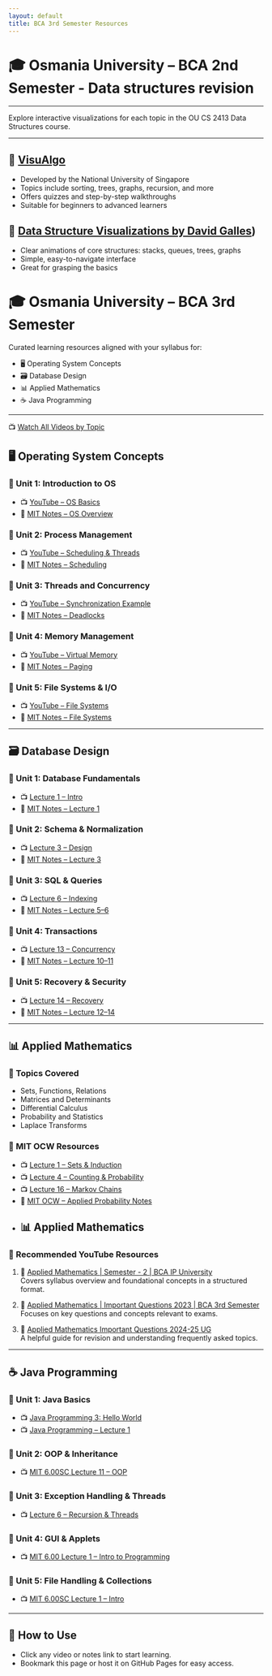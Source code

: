 ```yaml
---
layout: default
title: BCA 3rd Semester Resources
---
```


# 🎓 Osmania University – BCA 2nd Semester - Data structures revision

---
Explore interactive visualizations for each topic in the OU CS 2413 Data Structures course.

---
## 🧠 [VisuAlgo](https://visualgo.net/en)
- Developed by the National University of Singapore
- Topics include sorting, trees, graphs, recursion, and more
- Offers quizzes and step-by-step walkthroughs
- Suitable for beginners to advanced learners

## 🧮 [Data Structure Visualizations by David Galles](https://www.cs.usfca.edu/~galles/visualization/Algorithms.html))
- Clear animations of core structures: stacks, queues, trees, graphs
- Simple, easy-to-navigate interface
- Great for grasping the basics




# 🎓 Osmania University – BCA 3rd Semester

Curated learning resources aligned with your syllabus for:

- 🖥️ Operating System Concepts
- 🗃️ Database Design
- 📊 Applied Mathematics
- ☕ Java Programming

---
📺 [Watch All Videos by Topic](./videos.md)


## 🖥️ Operating System Concepts

### 🔹 Unit 1: Introduction to OS
- 📺 [YouTube – OS Basics](https://www.youtube.com/watch?v=Dj2hN_pFA8w)
- 📄 [MIT Notes – OS Overview](https://people.csail.mit.edu/rinard/teaching/osnotes/)

### 🔹 Unit 2: Process Management
- 📺 [YouTube – Scheduling & Threads](https://www.youtube.com/watch?v=aWl0biiuPfI)
- 📄 [MIT Notes – Scheduling](https://people.csail.mit.edu/rinard/teaching/osnotes/)

### 🔹 Unit 3: Threads and Concurrency
- 📺 [YouTube – Synchronization Example](https://www.youtube.com/watch?v=WIj06NCxkWE)
- 📄 [MIT Notes – Deadlocks](https://people.csail.mit.edu/rinard/teaching/osnotes/)

### 🔹 Unit 4: Memory Management
- 📺 [YouTube – Virtual Memory](https://www.youtube.com/watch?v=W7Scg6LfZhY)
- 📄 [MIT Notes – Paging](https://people.csail.mit.edu/rinard/teaching/osnotes/)

### 🔹 Unit 5: File Systems & I/O
- 📺 [YouTube – File Systems](https://www.youtube.com/watch?v=kDRHsNauoxk)
- 📄 [MIT Notes – File Systems](https://people.csail.mit.edu/rinard/teaching/osnotes/)

---

## 🗃️ Database Design

### 🔹 Unit 1: Database Fundamentals
- 📺 [Lecture 1 – Intro](https://www.youtube.com/watch?v=bsH1Syw4MR0)
- 📄 [MIT Notes – Lecture 1](https://ocw.mit.edu/courses/6-830-database-systems-fall-2010/pages/lecture-notes/)

### 🔹 Unit 2: Schema & Normalization
- 📺 [Lecture 3 – Design](https://www.youtube.com/watch?v=kUk8PgORTzo)
- 📄 [MIT Notes – Lecture 3](https://ocw.mit.edu/courses/6-830-database-systems-fall-2010/pages/lecture-notes/)

### 🔹 Unit 3: SQL & Queries
- 📺 [Lecture 6 – Indexing](https://www.youtube.com/watch?v=F3XGUPll6Qs)
- 📄 [MIT Notes – Lecture 5–6](https://ocw.mit.edu/courses/6-830-database-systems-fall-2010/pages/lecture-notes/)

### 🔹 Unit 4: Transactions
- 📺 [Lecture 13 – Concurrency](https://www.youtube.com/watch?v=4eW5SWBi7vs)
- 📄 [MIT Notes – Lecture 10–11](https://ocw.mit.edu/courses/6-830-database-systems-fall-2010/pages/lecture-notes/)

### 🔹 Unit 5: Recovery & Security
- 📺 [Lecture 14 – Recovery](https://www.youtube.com/watch?v=kovRKfgZ5AY)
- 📄 [MIT Notes – Lecture 12–14](https://ocw.mit.edu/courses/6-830-database-systems-fall-2010/pages/lecture-notes/)

---

## 📊 Applied Mathematics

### 🔹 Topics Covered
- Sets, Functions, Relations
- Matrices and Determinants
- Differential Calculus
- Probability and Statistics
- Laplace Transforms

### 🔹 MIT OCW Resources
- 📺 [Lecture 1 – Sets & Induction](https://www.youtube.com/watch?v=LY7YmuDbuW0)
- 📺 [Lecture 4 – Counting & Probability](https://ocw.mit.edu/courses/6-041sc-probabilistic-systems-analysis-and-applied-probability-fall-2013/resources/lecture-4-video-2/)
- 📺 [Lecture 16 – Markov Chains](https://ocw.mit.edu/courses/6-041sc-probabilistic-systems-analysis-and-applied-probability-fall-2013/resources/lecture-16-video-2/)
- 📄 [MIT OCW – Applied Probability Notes](https://ocw.mit.edu/courses/6-041sc-probabilistic-systems-analysis-and-applied-probability-fall-2013/pages/lecture-notes/)
- ## 📊 Applied Mathematics

### 🔹 Recommended YouTube Resources

1. 📘 [Applied Mathematics | Semester - 2 | BCA IP University](https://www.youtube.com/watch?v=sq2Dv2Ex2Og)  
   Covers syllabus overview and foundational concepts in a structured format.

2. 📘 [Applied Mathematics | Important Questions 2023 | BCA 3rd Semester](https://www.youtube.com/watch?v=WvAkq2RERWg)  
   Focuses on key questions and concepts relevant to exams.

3. 📘 [Applied Mathematics Important Questions 2024-25 UG](https://www.youtube.com/watch?v=_VY7CwSp7rA)  
   A helpful guide for revision and understanding frequently asked topics.



---

## ☕ Java Programming

### 🔹 Unit 1: Java Basics
- 📺 [Java Programming 3: Hello World](https://www.youtube.com/watch?v=akDNNljv-ck)
- 📺 [Java Programming – Lecture 1](https://www.youtube.com/watch?v=oqnLQVFaqYI)

### 🔹 Unit 2: OOP & Inheritance
- 📺 [MIT 6.00SC Lecture 11 – OOP](https://www.youtube.com/watch?v=FBpe3xFvPrQ)

### 🔹 Unit 3: Exception Handling & Threads
- 📺 [Lecture 6 – Recursion & Threads](https://www.youtube.com/watch?v=pfXrEEnO2bo)

### 🔹 Unit 4: GUI & Applets
- 📺 [MIT 6.00 Lecture 1 – Intro to Programming](https://www.youtube.com/watch?v=k6U-i4gXkLM)

### 🔹 Unit 5: File Handling & Collections
- 📺 [MIT 6.00SC Lecture 1 – Intro](https://www.youtube.com/watch?v=bX3jvD7XFPs)

---

## 🚀 How to Use

- Click any video or notes link to start learning.
- Bookmark this page or host it on GitHub Pages for easy access.
